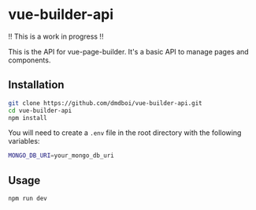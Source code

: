 # vue-builder-api

!! This is a work in progress !!

This is the API for vue-page-builder. It's a basic API to manage pages and components.

## Installation

```bash
git clone https://github.com/dmdboi/vue-builder-api.git
cd vue-builder-api
npm install
```

You will need to create a `.env` file in the root directory with the following variables:

```bash
MONGO_DB_URI=your_mongo_db_uri
```

## Usage

```bash
npm run dev
```
